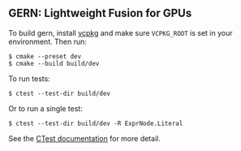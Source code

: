 ## GERN: Lightweight Fusion for GPUs

To build gern, install [vcpkg] and make sure `VCPKG_ROOT` is set in your
environment. Then run:

```shell
$ cmake --preset dev
$ cmake --build build/dev
```

To run tests:

```shell
$ ctest --test-dir build/dev
```

Or to run a single test:

```shell
$ ctest --test-dir build/dev -R ExprNode.Literal
```

See the [CTest documentation] for more detail.

[CTest documentation]: https://cmake.org/cmake/help/latest/manual/ctest.1.html

[vcpkg]: https://vcpkg.io
